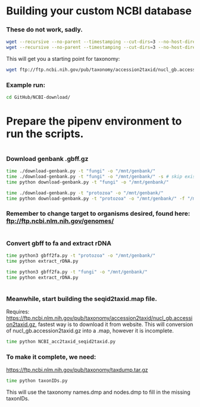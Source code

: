# Building your custom NCBI database

### These do not work, sadly.

```bash
wget --recursive --no-parent --timestamping --cut-dirs=3 --no-host-directories --accept "*.gbff.gz" -P fungi/ ftp://ftp.ncbi.nlm.nih.gov/genomes/genbank/fungi/
wget --recursive --no-parent --timestamping --cut-dirs=3 --no-host-directories --accept "*.gbff.gz" -P protozoa/ ftp://ftp.ncbi.nlm.nih.gov/genomes/genbank/protozoa/
```
This will get you a starting point for taxonomy:
```bash
wget ftp://ftp.ncbi.nih.gov/pub/taxonomy/accession2taxid/nucl_gb.accession2taxid.gz
```

### Example run:
```bash
cd GitHub/NCBI-download/
```


# Prepare the pipenv environment to run the scripts.



# #########################
### Download genbank .gbff.gz

```bash
time ./download-genbank.py -t "fungi" -o "/mnt/genbank/"
time ./download-genbank.py -t "fungi" -o "/mnt/genbank/" -s # skip existing folders (only useful for initial run that breaks)
time python download-genbank.py -t "fungi" -o "/mnt/genbank/"

time ./download-genbank.py -t "protozoa" -o "/mnt/genbank/"
time python download-genbank.py -t "protozoa" -o "/mnt/genbank/" -f "/mnt/genbank/protozoa-failures.json"
```

### Remember to change target to organisms desired, found here: ftp://ftp.ncbi.nlm.nih.gov/genomes/


# #########################
### Convert gbff to fa and extract rDNA

```bash
time python3 gbff2fa.py -t "protozoa" -o "/mnt/genbank/"
time python extract_rDNA.py

time python3 gbff2fa.py -t "fungi" -o "/mnt/genbank/"
time python extract_rDNA.py
```


# #########################
### Meanwhile, start building the seqid2taxid.map file.
Requires: https://ftp.ncbi.nlm.nih.gov/pub/taxonomy/accession2taxid/nucl_gb.accession2taxid.gz, fastest way is to download it from website.
This will conversion of nucl_gb.accession2taxid.gz into a .map, however it is incomplete.
```bash
time python NCBI_acc2taxid_seqid2taxid.py
```


### To make it complete, we need:

https://ftp.ncbi.nlm.nih.gov/pub/taxonomy/taxdump.tar.gz
```bash
time python taxonIDs.py
```
This will use the taxonomy names.dmp and nodes.dmp to fill in the missing taxonIDs.
